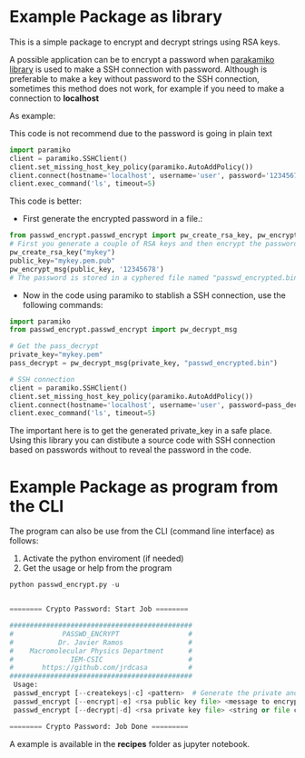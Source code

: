 # Example Package as library

This is a simple package to encrypt and decrypt strings using RSA keys.

A possible application can be to encrypt a password when [parakamiko library](http://www.paramiko.org/) is used to make a SSH connection with password. Although is preferable to make a key without password to the SSH connection, sometimes this method does not work, for example if you need to make a connection to **localhost**

As example:

This code is not recommend due to the password is going in plain text
```python
import paramiko
client = paramiko.SSHClient()
client.set_missing_host_key_policy(paramiko.AutoAddPolicy())
client.connect(hostname='localhost', username='user', password='12345678')
client.exec_command('ls', timeout=5)
```

This code is better:

*  First generate the encrypted password in a file.:

```python
from passwd_encrypt.passwd_encrypt import pw_create_rsa_key, pw_encrypt_msg
# First you generate a couple of RSA keys and then encrypt the password.
pw_create_rsa_key("mykey")
public_key="mykey.pem.pub"
pw_encrypt_msg(public_key, '12345678')
# The password is stored in a cyphered file named "passwd_encrypted.bin"
```

* Now in the code using paramiko to stablish a SSH connection, use the following commands:

```python
import paramiko
from passwd_encrypt.passwd_encrypt import pw_decrypt_msg

# Get the pass_decrypt
private_key="mykey.pem"
pass_decrypt = pw_decrypt_msg(private_key, "passwd_encrypted.bin")

# SSH connection
client = paramiko.SSHClient()
client.set_missing_host_key_policy(paramiko.AutoAddPolicy())
client.connect(hostname='localhost', username='user', password=pass_decrypt)
client.exec_command('ls', timeout=5)
```
The important here is to get the generated private_key in a safe place.
Using this library you can distibute a source code with SSH connection based on passwords without to reveal the password in the code.

# Example Package as program from the CLI

The program can also be use from the CLI (command line interface) as follows:

1. Activate the python enviroment (if needed)
2. Get the usage or help from the program

```python
python passwd_encrypt.py -u


======== Crypto Password: Start Job ========

#############################################
#            PASSWD_ENCRYPT                 #
#           Dr. Javier Ramos                #
#    Macromolecular Physics Department      #
#              IEM-CSIC                     #
#       https://github.com/jrdcasa          #
#############################################
 Usage:
 passwd_encrypt [--createkeys|-c] <pattern>  # Generate the private and public keys as <pattern>.pem and <pattern>.pem.pub, respectively in the working directory.
 passwd_encrypt [--encrypt|-e] <rsa public key file> <message to encrypt>   # Encrypt message with the public key.
 passwd_encrypt [--decrypt|-d] <rsa private key file> <string or file containing the message to decrypt>  # Decrypt message with the public key.

======== Crypto Password: Job Done =========
```


A example is available in the **recipes** folder as jupyter notebook.
